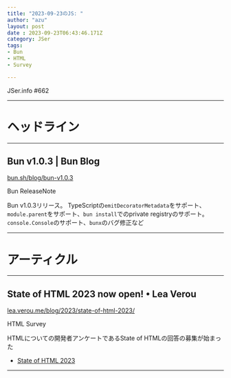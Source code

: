 ```yaml
---
title: "2023-09-23のJS: "
author: "azu"
layout: post
date : 2023-09-23T06:43:46.171Z
category: JSer
tags:
- Bun
- HTML
- Survey

---
```


JSer.info #662

----

<h1 class="site-genre">ヘッドライン</h1>

----

## Bun v1.0.3 | Bun Blog
[bun.sh/blog/bun-v1.0.3](https://bun.sh/blog/bun-v1.0.3 "Bun v1.0.3 | Bun Blog")
<p class="jser-tags jser-tag-icon"><span class="jser-tag">Bun</span> <span class="jser-tag">ReleaseNote</span></p>

Bun v1.0.3リリース。
TypeScriptの`emitDecoratorMetadata`をサポート、`module.parent`をサポート、`bun install`でのprivate registryのサポート。
`console.Console`のサポート、`bunx`のバグ修正など


----
<h1 class="site-genre">アーティクル</h1>

----

## State of HTML 2023 now open! • Lea Verou
[lea.verou.me/blog/2023/state-of-html-2023/](https://lea.verou.me/blog/2023/state-of-html-2023/ "State of HTML 2023 now open! • Lea Verou")
<p class="jser-tags jser-tag-icon"><span class="jser-tag">HTML</span> <span class="jser-tag">Survey</span></p>

HTMLについての開発者アンケートであるState of HTMLの回答の募集が始まった

- [State of HTML 2023](https://survey.devographics.com/en-US/survey/state-of-html/2023 "State of HTML 2023")

----
